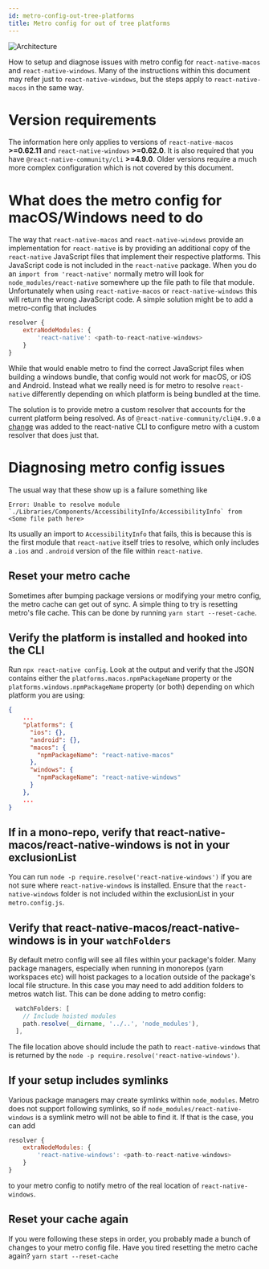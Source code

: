 ```yaml
---
id: metro-config-out-tree-platforms
title: Metro config for out of tree platforms
---
```


![Architecture](https://img.shields.io/badge/architecture-new_&_old-green)

How to setup and diagnose issues with metro config for `react-native-macos` and `react-native-windows`.  Many of the instructions within this document may refer just to `react-native-windows`, but the steps apply to `react-native-macos` in the same way.

# Version requirements

The information here only applies to versions of `react-native-macos` **>=0.62.11** and `react-native-windows` **>=0.62.0**.  It is also required that you have `@react-native-community/cli` **>=4.9.0**. Older versions require a much more complex configuration which is not covered by this document.

# What does the metro config for macOS/Windows need to do

The way that `react-native-macos` and `react-native-windows` provide an implementation for `react-native` is by providing an additional copy of the `react-native` JavaScript files that implement their respective platforms.  This JavaScript code is not included in the `react-native` package.  When you do an `import from 'react-native'` normally metro will look for `node_modules/react-native` somewhere up the file path to file that module.  Unfortunately when using `react-native-macos` or `react-native-windows` this will return the wrong JavaScript code.  A simple solution might be to add a metro-config that includes
```js
resolver {
    extraNodeModules: {
        'react-native': <path-to-react-native-windows>
    }
}
```

While that would enable metro to find the correct JavaScript files when building a windows bundle, that config would not work for macOS, or iOS and Android.  Instead what we really need is for metro to resolve `react-native` differently depending on which platform is being bundled at the time.

The solution is to provide metro a custom resolver that accounts for the current platform being resolved.  As of `@react-native-community/cli@4.9.0` a [change](https://github.com/react-native-community/cli/pull/1115) was added to the react-native CLI to configure metro with a custom resolver that does just that.


# Diagnosing metro config issues

The usual way that these show up is a failure something like 

```
Error: Unable to resolve module `./Libraries/Components/AccessibilityInfo/AccessibilityInfo` from <Some file path here>
```

Its usually an import to `AccessibilityInfo` that fails, this is because this is the first module that `react-native` itself tries to resolve, which only includes a `.ios` and `.android` version of the file within `react-native`.


## Reset your metro cache

Sometimes after bumping package versions or modifying your metro config, the metro cache can get out of sync.  A simple thing to try is resetting metro's file cache.  This can be done by running `yarn start --reset-cache`.


## Verify the platform is installed and hooked into the CLI

Run `npx react-native config`.  Look at the output and verify that the JSON contains either the `platforms.macos.npmPackageName` property or the `platforms.windows.npmPackageName` property (or both) depending on which platform you are using:
```json
{
    ...
    "platforms": {
      "ios": {},
      "android": {},
      "macos": {
        "npmPackageName": "react-native-macos"
      },
      "windows": {
        "npmPackageName": "react-native-windows"
      }
    },
    ...
}
```

## If in a mono-repo, verify that react-native-macos/react-native-windows is not in your exclusionList

You can run `node -p require.resolve('react-native-windows')` if you are not sure where `react-native-windows` is installed.  Ensure that the `react-native-windows` folder is not included within the exclusionList in your `metro.config.js`.

## Verify that react-native-macos/react-native-windows is in your `watchFolders`

By default metro config will see all files within your package's folder.  Many package managers, especially when running in monorepos (yarn workspaces etc) will hoist packages to a location outside of the package's local file structure.  In this case you may need to add addition folders to metros watch list.  This can be done adding to metro config:

```js
  watchFolders: [
    // Include hoisted modules
    path.resolve(__dirname, '../..', 'node_modules'),
  ],
```
The file location above should include the path to `react-native-windows` that is returned by the `node -p require.resolve('react-native-windows')`.

## If your setup includes symlinks

Various package managers may create symlinks within `node_modules`.  Metro does not support following symlinks, so if `node_modules/react-native-windows` is a symlink metro will not be able to find it.  If that is the case, you can add
```js
resolver {
    extraNodeModules: {
        'react-native-windows': <path-to-react-native-windows>
    }
}
```
to your metro config to notify metro of the real location of `react-native-windows`.

## Reset your cache again

If you were following these steps in order, you probably made a bunch of changes to your metro config file.  Have you tired resetting the metro cache again?  `yarn start --reset-cache`
